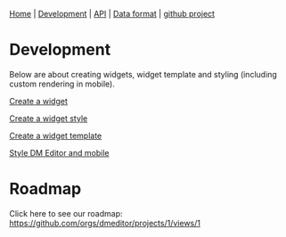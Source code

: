 [Home](/) | [Development](/development) | [API](/api) | [Data format](/data-format) | [github project](https://github.com/dmeditor/dmeditor)

# Development

Below are about creating widgets, widget template and styling (including custom rendering in mobile).

[Create a widget](/create-widget)

[Create a widget style](/create-a-style)

[Create a widget template](/create-a-template)

[Style DM Editor and mobile](/styling)


# Roadmap
Click here to see our roadmap: https://github.com/orgs/dmeditor/projects/1/views/1
